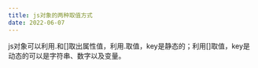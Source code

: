 ```yaml
---
title: js对象的两种取值方式
date: 2022-06-07
---
```

js对象可以利用.和[]取出属性值，利用.取值，key是静态的；利用[]取值，key是动态的可以是字符串、数字以及变量。